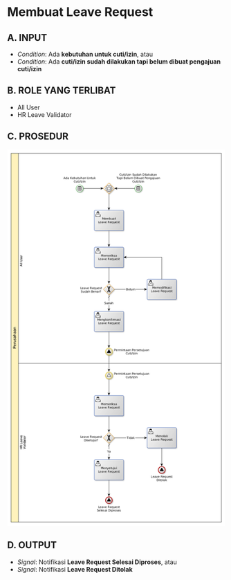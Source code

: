 # Membuat Leave Request

## <a name="input">A. INPUT</a>

* *Condition*: Ada **kebutuhan untuk cuti/izin**, atau
* *Condition*: Ada **cuti/izin sudah dilakukan tapi belum dibuat pengajuan cuti/izin**

## <a name="role">B. ROLE YANG TERLIBAT</a>

* All User
* HR Leave Validator

## <a name="prosedur">C. PROSEDUR</a>

![](../../img/membuat-leave-request.png)

## <a name="input">D. OUTPUT</a>

* *Signal*: Notifikasi **Leave Request Selesai Diproses**, atau
* *Signal*: Notifikasi **Leave Request Ditolak**
